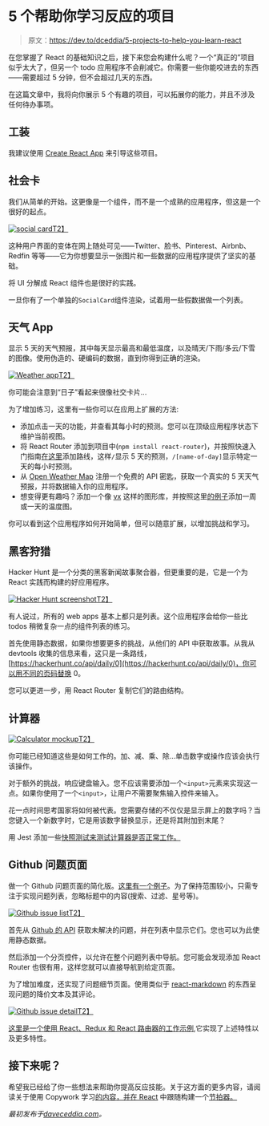 # 5 个帮助你学习反应的项目

> 原文：<https://dev.to/dceddia/5-projects-to-help-you-learn-react>

在您掌握了 React 的基础知识之后，接下来您会构建什么呢？一个“真正的”项目似乎太大了，但另一个 todo 应用程序不会削减它。你需要一些你能咬进去的东西——需要超过 5 分钟，但不会超过几天的东西。

在这篇文章中，我将向你展示 5 个有趣的项目，可以拓展你的能力，并且不涉及任何待办事项。

## 工装

我建议使用 [Create React App](https://github.com/facebookincubator/create-react-app) 来引导这些项目。

## 社会卡

我们从简单的开始。这更像是一个组件，而不是一个成熟的应用程序，但这是一个很好的起点。

[![social card](img/0d5aa38cc4427637fabbcb4796937665.png)T2】](https://res.cloudinary.com/practicaldev/image/fetch/s--wkMWO1BA--/c_limit%2Cf_auto%2Cfl_progressive%2Cq_auto%2Cw_880/https://s3.amazonaws.com/daveceddia.cimg/social-card.png)

这种用户界面的变体在网上随处可见——Twitter、脸书、Pinterest、Airbnb、Redfin 等等——它为你想要显示一张图片和一些数据的应用程序提供了坚实的基础。

将 UI 分解成 React 组件也是很好的实践。

一旦你有了一个单独的`SocialCard`组件渲染，试着用一些假数据做一个列表。

## 天气 App

显示 5 天的天气预报，其中每天显示最高和最低温度，以及晴天/下雨/多云/下雪的图像。使用伪造的、硬编码的数据，直到你得到正确的渲染。

[![Weather app](img/08832c3f72f2be9a018f1f35b770c240.png)T2】](https://res.cloudinary.com/practicaldev/image/fetch/s--nNxDXM8r--/c_limit%2Cf_auto%2Cfl_progressive%2Cq_auto%2Cw_880/https://s3.amazonaws.com/daveceddia.cimg/weather.png)

你可能会注意到“日子”看起来很像社交卡片...

为了增加练习，这里有一些你可以在应用上扩展的方法:

*   添加点击一天的功能，并查看其每小时的预测。您可以在顶级应用程序状态下维护当前视图。
*   将 React Router 添加到项目中(`npm install react-router`)，并按照快速入门指南[在这里](https://reacttraining.com/react-router/web/guides/quick-start)添加路线，这样`/`显示 5 天的预测，`/[name-of-day]`显示特定一天的每小时预测。
*   从 [Open Weather Map](https://openweathermap.org) 注册一个免费的 API 密匙，获取一个真实的 5 天天气预报，并将数据输入你的应用程序。
*   想变得更有趣吗？添加一个像 [vx](https://vx-demo.now.sh/) 这样的图形库，并按照这里[的例子](https://medium.com/vx-code/getting-started-with-vx-1756bb661410)添加一周或一天的温度图。

你可以看到这个应用程序如何开始简单，但可以随意扩展，以增加挑战和学习。

## 黑客狩猎

Hacker Hunt 是一个分类的黑客新闻故事聚合器，但更重要的是，它是一个为 React 实践而构建的好应用程序。

[![Hacker Hunt screenshot](img/302224b16eda3ecc2773deac9116ff41.png)T2】](https://res.cloudinary.com/practicaldev/image/fetch/s--ndI7yWfh--/c_limit%2Cf_auto%2Cfl_progressive%2Cq_auto%2Cw_880/https://s3.amazonaws.com/daveceddia.cimg/hackerhunt.png)

有人说过，所有的 web apps 基本上都只是列表。这个应用程序会给你一些比 todos 稍微复杂一点的组件列表的练习。

首先使用静态数据，如果你想要更多的挑战，从他们的 API 中获取故事。从我从 devtools 收集的信息来看，这只是一条路线，[https://hackerhunt.co/api/daily/0](https://hackerhunt.co/api/daily/0)，你可以用不同的页码替换 0。

您可以更进一步，用 React Router 复制它们的路由结构。

## 计算器

[![Calculator mockup](img/039cfa6b75a1f0056ea81d332e7ae411.png)T2】](https://res.cloudinary.com/practicaldev/image/fetch/s--VS5spBZF--/c_limit%2Cf_auto%2Cfl_progressive%2Cq_auto%2Cw_880/https://s3.amazonaws.com/daveceddia.cimg/calculator.png)

你可能已经知道这些是如何工作的。加、减、乘、除...单击数字或操作应该会执行该操作。

对于额外的挑战，响应键盘输入。您不应该需要添加一个`<input>`元素来实现这一点。如果你使用了一个`<input>`，让用户不需要聚焦输入控件来输入。

花一点时间思考国家将如何被代表。您需要存储的不仅仅是显示屏上的数字吗？当您键入一个新数字时，它是用该数字替换显示，还是将其附加到末尾？

用 Jest 添加一些[快照测试来测试计算器是否正常工作。](https://daveceddia.com/snapshot-testing-react-with-jest/)

## Github 问题页面

做一个 Github 问题页面的简化版。[这里有一个例子](https://github.com/facebookincubator/create-react-app/issues)。为了保持范围较小，只需专注于实现问题列表，忽略标题中的内容(搜索、过滤、星号等)。

[![Github issue list](img/e6b0abf9d79a7d4ba8f13ce8dff10a71.png)T2】](https://res.cloudinary.com/practicaldev/image/fetch/s--KriGV5UK--/c_limit%2Cf_auto%2Cfl_progressive%2Cq_auto%2Cw_880/https://s3.amazonaws.com/daveceddia.cimg/github-issue-list.png)

首先从 [Github 的 API](https://developer.github.com/v3/issues/) 获取未解决的问题，并在列表中显示它们。您也可以为此使用静态数据。

然后添加一个分页控件，以允许在整个问题列表中导航。您可能会发现添加 React Router 也很有用，这样您就可以直接导航到给定页面。

为了增加难度，还实现了问题细节页面。使用类似于 [react-markdown](https://github.com/rexxars/react-markdown) 的东西呈现问题的降价文本及其评论。

[![Github issue detail](img/02ffce6c8d308efa9a73be7891d73de6.png)T2】](https://res.cloudinary.com/practicaldev/image/fetch/s--4nFcEcrv--/c_limit%2Cf_auto%2Cfl_progressive%2Cq_auto%2Cw_880/https://s3.amazonaws.com/daveceddia.cimg/github-issue-detail.png)

[这里是一个使用 React、Redux 和 React 路由器的工作示例](https://github.com/dceddia/github-issues-viewer),它实现了上述特性以及更多特性。

## 接下来呢？

希望我已经给了你一些想法来帮助你提高反应技能。关于这方面的更多内容，请阅读关于使用 Copywork 学习[的内容，并在 React](https://daveceddia.com/learn-react-with-copywork/) 中跟随构建一个[节拍器。](https://daveceddia.com/build-metronome-react/)

*最初发布于[daveceddia.com](https://daveceddia.com/react-practice-projects/)。*